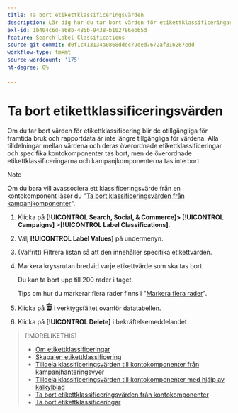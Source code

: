 ```yaml
---
title: Ta bort etikettklassificeringsvärden
description: Lär dig hur du tar bort värden för etikettklassificeringar.
exl-id: 1b404c6d-a6db-485b-9438-b102786eb65d
feature: Search Label Classifications
source-git-commit: d0f1c413134a0868ddec79ded7672af316267edd
workflow-type: tm+mt
source-wordcount: '175'
ht-degree: 0%

---
```


# Ta bort etikettklassificeringsvärden

Om du tar bort värden för etikettklassificering blir de otillgängliga för framtida bruk och rapportdata är inte längre tillgängliga för värdena. Alla tilldelningar mellan värdena och deras överordnade etikettklassificeringar och specifika kontokomponenter tas bort, men de överordnade etikettklassificeringarna och kampanjkomponenterna tas inte bort.

>[!NOTE]
>
>Om du bara vill avassociera ett klassificeringsvärde från en kontokomponent läser du &quot;[Ta bort klassificeringsvärden från kampanjkomponenter](classification-values-remove.md)&quot;.

1. Klicka på **[!UICONTROL Search, Social, & Commerce]> [!UICONTROL Campaigns] >[!UICONTROL Label Classifications]**.

1. Välj **[!UICONTROL Label Values]** på undermenyn.

1. (Valfritt) Filtrera listan så att den innehåller specifika etikettvärden.

1. Markera kryssrutan bredvid varje etikettvärde som ska tas bort.

   Du kan ta bort upp till 200 rader i taget.

   Tips om hur du markerar flera rader finns i &quot;[Markera flera rader](/help/search-social-commerce/common-tasks/navigation-editing-selection/multiple-rows-select.md)&quot;.

1. Klicka på ![Ta bort](/help/search-social-commerce/assets/delete.png "Ta bort") i verktygsfältet ovanför datatabellen.

1. Klicka på **[!UICONTROL Delete]** i bekräftelsemeddelandet.

>[!MORELIKETHIS]
>
>* [Om etikettklassificeringar](classification-about.md)
>* [Skapa en etikettklassificering](classification-create.md)
>* [Tilldela klassificeringsvärden till kontokomponenter från kampanjhanteringsvyer](classification-values-assign-campaign-management.md)
>* [Tilldela klassificeringsvärden till kontokomponenter med hjälp av kalkylblad](classification-values-assign-bulksheets.md)
>* [Ta bort etikettklassificeringsvärden från kontokomponenter](classification-values-remove.md)
>* [Ta bort etikettklassificeringar](classification-delete.md)
